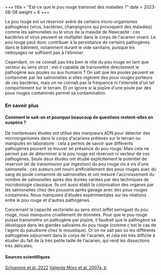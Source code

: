 +++
title = "Est-ce que le pou rouge transmet des maladies ?"
date = 2023-08-08
weight = 6
+++


Le pou rouge est un réservoir avéré de certains micro-organismes pathogènes (virus, bactéries, champignons qui provoquent des maladies) comme les salmonelles ou le virus de la maladie de Newcastle : ces bactéries et virus peuvent se multiplier dans le corps de l'acarien vivant. Le pou rouge peut donc contribuer à la persistance de certains pathogènes dans le bâtiment, notamment durant le vide sanitaire, puisque les nettoyages ne suffisent pas à l'éliminer. 

Cependant, on ne connaît pas très bien le rôle du pou rouge en tant que vecteur au sens strict : est-il capable de transmettre directement le pathogène aux poules ou aux humains ? On sait que les poules peuvent se contaminer par les salmonelles si elles ingèrent des poux rouges porteurs de ces bactéries, mais on ne connaît pas la fréquence ni l'intensité d'un tel comportement sur le terrain. Et on ignore si la piqûre d'une poule par des poux rouges contaminés permet sa contamination.

### En savoir plus

#### Comment le sait-on et pourquoi beaucoup de questions restent-elles en suspens ?

De nombreuses études ont utilisé des marqueurs ADN pour détecter des microorganismes dans le corps d'acariens prélevés sur le terrain ou manipulés en laboratoire : cela a permis de savoir que différents pathogènes peuvent se trouver en présence du pou rouge. Mais cela ne permet pas de déterminer si le pou rouge est réservoir ni vecteur de ces pathogènes. Seule deux études ont étudié explicitement le potentiel de réservoir (et de transmission par ingestion) du pou rouge vis à vis d'une salmonelle : ces auteurs ont nourri artificiellement des poux rouges avec du sang de poule contaminé de salmonelles et ont mesuré l'accroissement du nombre de salmonelles après des durées variées par des techniques de microbiologie classique. Ils ont aussi établi la colonisation des organes par les salmonelles chez des poussins après gavage avec des poux rouges contaminés. Nous manquons d'études expérimentales sur les relations entre le pou rouge et d'autres pathogènes.

Concernant la capacité vectorielle au sens strict (effet seringue) du pou rouge, nous manquons cruellement de données. Pour que le pou rouge puisse transmettre un pathogène par piqûre, il faudrait que le pathogène se développe dans les glandes salivaires du pou rouge (comme c'est le cas de l'agent du paludisme chez le moustique). Or on ne sait pas où les différents pathogènes séjournent dans le corps de l'acarien, et cela est très difficile à étudier du fait de la très petite taille de l'acarien, qui rend les dissections très délicates.  

#### Sources scientifiques

[Schiavone et al. 2022](XXXX)
[Valiente Moro et al. 2007a, b](XXXX)